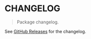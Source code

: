 # CHANGELOG

> Package changelog.

See [GitHub Releases](https://github.com/stdlib-js/array-from-scalar/releases) for the changelog.
